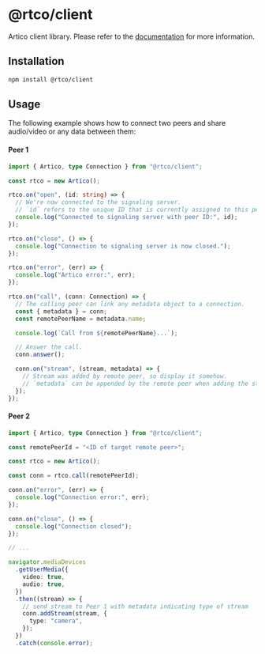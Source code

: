 # @rtco/client

Artico client library. Please refer to the [documentation](https://artico.dev) for more information.

## Installation

```bash
npm install @rtco/client
```

## Usage

The following example shows how to connect two peers and share audio/video or any data between them:

#### Peer 1

```ts
import { Artico, type Connection } from "@rtco/client";

const rtco = new Artico();

rtco.on("open", (id: string) => {
  // We're now connected to the signaling server.
  // `id` refers to the unique ID that is currently assigned to this peer, so remote peers can connect to us.
  console.log("Connected to signaling server with peer ID:", id);
});

rtco.on("close", () => {
  console.log("Connection to signaling server is now closed.");
});

rtco.on("error", (err) => {
  console.log("Artico error:", err);
});

rtco.on("call", (conn: Connection) => {
  // The calling peer can link any metadata object to a connection.
  const { metadata } = conn;
  const remotePeerName = metadata.name;

  console.log(`Call from ${remotePeerName}...`);

  // Answer the call.
  conn.answer();

  conn.on("stream", (stream, metadata) => {
    // Stream was added by remote peer, so display it somehow.
    // `metadata` can be appended by the remote peer when adding the stream.
  });
});
```

#### Peer 2

```ts
import { Artico, type Connection } from "@rtco/client";

const remotePeerId = "<ID of target remote peer>";

const rtco = new Artico();

const conn = rtco.call(remotePeerId);

conn.on("error", (err) => {
  console.log("Connection error:", err);
});

conn.on("close", () => {
  console.log("Connection closed");
});

// ...

navigator.mediaDevices
  .getUserMedia({
    video: true,
    audio: true,
  })
  .then((stream) => {
    // send stream to Peer 1 with metadata indicating type of stream
    conn.addStream(stream, {
      type: "camera",
    });
  })
  .catch(console.error);
```
